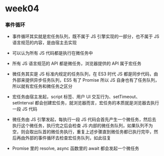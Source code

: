 # week04

### 事件循环

- 事件循环其实就是宏任务队列，既不属于 JS 引擎实现的一部分，也不属于 JS 语言规范的内容，是由宿主去实现

- 可以认为所有 JS 代码都是执行在微任务中

- 所有 JS 语言规范的 API 都是微任务，浏览器提供的 API 属于宏任务

- 微任务其实是 JS 标准内规定的任务队列，在 ES3 时代 JS 都是同步代码，由外部来提供异步任务队列，ES5 有了 Promise 所以 JS 自身也有了任务队列，所以就有宏任务和微任务之区分

- 宏任务由宿主发起，script 标签、用户 UI 交互行为、setTimeout、setInterval 都会创建宏任务，就浏览器而言，宏任务的本质就是浏览器去执行一段 JS 代码

- 微任务由 JS 引擎发起，每执行一段 JS 代码会首先产生一个微任务，然后去执行这个微任务，执行完之后会检查 JS 内部的微任务队列，如果队列不为空，则会取出队首的微任务执行，重复上述步骤直到微任务都已执行完毕，然后再由外部的事件循环去检查宏任务队列，如此往复

- Promise 里的 resolve, async 函数里的 await 都会发起一个微任务
